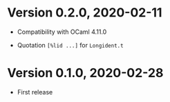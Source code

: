 # Version 0.2.0, 2020-02-11

- Compatibility with OCaml 4.11.0

- Quotation `[%lid ...]` for `Longident.t`

# Version 0.1.0, 2020-02-28

- First release
